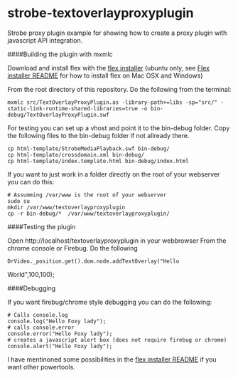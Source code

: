 strobe-textoverlayproxyplugin
=================================

Strobe proxy plugin example for showing how to create a proxy plugin with javascript API integration.

####Building the plugin with mxmlc

Download and install flex with the [flex installer](https://github.com/aptoma/flex-installer "Flex installer") (ubuntu only, see [Flex installer README](https://github.com/aptoma/flex-installer) for how to install flex on Mac OSX and Windows)

From the root directory of this repository. Do the following from the terminal:

    mxmlc src/TextOverlayProxyPlugin.as -library-path+=libs -sp="src/" -static-link-runtime-shared-libraries=true -o bin-debug/TextOverlayProxyPlugin.swf

For testing you can set up a vhost and point it to the bin-debug folder. Copy the following files to the bin-debug folder if not 
allready there.

    cp html-template/StrobeMediaPlayback.swf bin-debug/
    cp html-template/crossdomain.xml bin-debug/
    cp html-template/index.template.html bin-debug/index.html

If you want to just work in a folder directly on the root of your webserver you can do this:

    # Assumming /var/www is the root of your webserver
    sudo su
    mkdir /var/www/textoverlayproxyplugin
    cp -r bin-debug/*  /var/www/textoverlayproxyplugin/

####Testing the plugin

Open http://localhost/textoverlayproxyplugin in your webbrowser
From the chrome console or Firebug. Do the following

    DrVideo._position.get().dom.node.addTextOverlay("Hello 
World",100,100);

####Debugging

If you want firebug/chrome style debugging you can do the following:

    # Calls console.log
    console.log("Hello Foxy lady");
    # calls console.error
    console.error("Hello Foxy lady");
    # creates a javascript alert box (does not require firebug or chrome)
    console.alert("Hello Foxy lady");

I have mentinoned some possibilities in the [flex installer README](https://github.com/johansyd/flex-installer "Flex installer") if you want other powertools.

